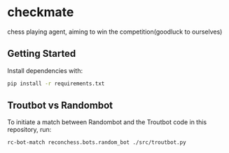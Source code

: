 # checkmate
chess playing agent, aiming to win the competition(goodluck to ourselves)

## Getting Started  
Install dependencies with:

```bash
pip install -r requirements.txt
```

## Troutbot vs Randombot
To initiate a match between Randombot and the Troutbot code in this repository, run:
```bash
rc-bot-match reconchess.bots.random_bot ./src/troutbot.py
```